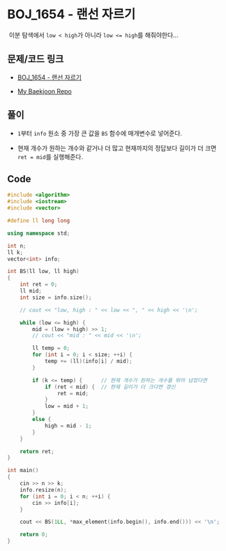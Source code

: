 # BOJ_1654 - 랜선 자르기

&nbsp;이분 탐색에서 `low < high`가 아니라 `low <= high`를 해줘야한다...

## 문제/코드 링크

- [BOJ_1654 - 랜선 자르기](https://www.acmicpc.net/problem/1654)

- [My Baekjoon Repo](https://github.com/Meantint/Baekjoon)

## 풀이

- `1`부터 `info` 원소 중 가장 큰 값을 `BS` 함수에 매개변수로 넣어준다.

- 현재 개수가 원하는 개수와 같거나 더 많고 현재까지의 정답보다 길이가 더 크면 `ret = mid`를 실행해준다.

## Code

```cpp
#include <algorithm>
#include <iostream>
#include <vector>

#define ll long long

using namespace std;

int n;
ll k;
vector<int> info;

int BS(ll low, ll high)
{
    int ret = 0;
    ll mid;
    int size = info.size();

    // cout << "low, high : " << low << ", " << high << '\n';

    while (low <= high) {
        mid = (low + high) >> 1;
        // cout << "mid : " << mid << '\n';

        ll temp = 0;
        for (int i = 0; i < size; ++i) {
            temp += (ll)(info[i] / mid);
        }

        if (k <= temp) {      // 현재 개수가 원하는 개수를 뛰어 넘었다면
            if (ret < mid) {  // 현재 길이가 더 크다면 갱신
                ret = mid;
            }
            low = mid + 1;
        }
        else {
            high = mid - 1;
        }
    }

    return ret;
}

int main()
{
    cin >> n >> k;
    info.resize(n);
    for (int i = 0; i < n; ++i) {
        cin >> info[i];
    }

    cout << BS(1LL, *max_element(info.begin(), info.end())) << '\n';

    return 0;
}
```
